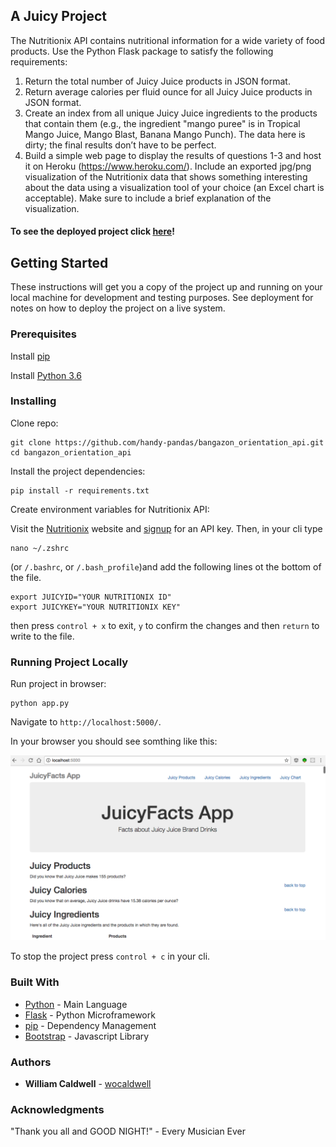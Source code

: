 ## A Juicy Project
The Nutritionix API contains nutritional information for a wide variety of food products. Use the Python Flask package to satisfy the following requirements:

1. Return the total number of Juicy Juice products in JSON format.
2. Return average calories per fluid ounce for all Juicy Juice products in JSON format.
3. Create an index from all unique Juicy Juice ingredients to the products that contain them (e.g., the ingredient "mango puree" is in Tropical Mango Juice, Mango Blast, Banana Mango Punch). The data here is dirty; the final results don’t have to be perfect.
4. Build a simple web page to display the results of questions 1-3 and host it on Heroku (https://www.heroku.com/).  Include an exported jpg/png visualization of the Nutritionix data that shows something interesting about the data using a  visualization tool of your choice (an Excel chart is acceptable).  Make sure to include a brief explanation of the visualization.

#### To see the deployed project click [here]()!

## Getting Started

These instructions will get you a copy of the project up and running on your local machine for development and testing purposes. See deployment for notes on how to deploy the project on a live system.

### Prerequisites
Install [pip](https://packaging.python.org/installing/)

Install [Python 3.6](https://www.python.org/downloads/)

### Installing
Clone repo:

```
git clone https://github.com/handy-pandas/bangazon_orientation_api.git
cd bangazon_orientation_api
```
Install the project dependencies:

```
pip install -r requirements.txt
```

Create environment variables for Nutritionix API:

Visit the [Nutritionix](https://developer.nutritionix.com/) website and [signup](https://developer.nutritionix.com/signup) for an API key. Then, in your cli type
```
nano ~/.zshrc
```
(or `/.bashrc`, or `/.bash_profile`)and add the following lines ot the bottom of the file.
```
export JUICYID="YOUR NUTRITIONIX ID"
export JUICYKEY="YOUR NUTRITIONIX KEY"
```
then press `control + x` to exit, `y` to confirm the changes and then `return` to write to the file.


### Running Project Locally
Run project in browser:

```
python app.py
```
Navigate to `http://localhost:5000/`.

In your browser you should see somthing like this:

![screenshot](assets/juicy_screenshot.png?raw=true)

To stop the project press `control + c` in your cli.

### Built With

* [Python](http://www.dropwizard.io/1.0.2/docs/) - Main Language
* [Flask](http://flask.pocoo.org/) - Python Microframework
* [pip](https://maven.apache.org/) - Dependency Management
* [Bootstrap](http://getbootstrap.com/) - Javascript Library


### Authors

* **William Caldwell** - [wocaldwell](https://github.com/wocaldwell)

### Acknowledgments
"Thank you all and GOOD NIGHT!" - Every Musician Ever
